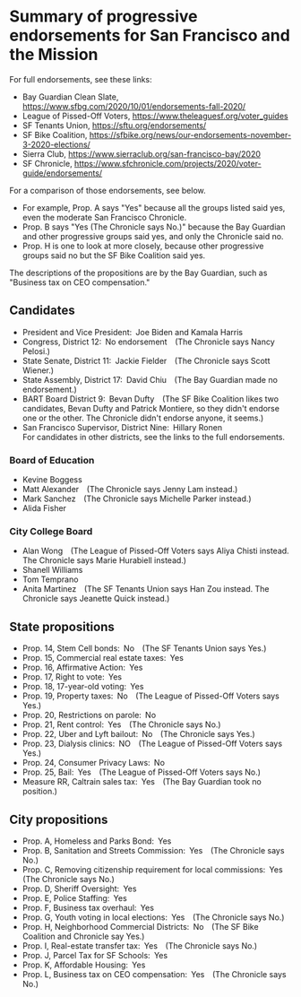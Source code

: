 # Summary of progressive endorsements for San&nbsp;Francisco and the&nbsp;Mission

For full endorsements, see these links:

- Bay Guardian Clean Slate, https://www.sfbg.com/2020/10/01/endorsements-fall-2020/
- League of Pissed-Off Voters, https://www.theleaguesf.org/voter_guides
- SF Tenants Union, https://sftu.org/endorsements/
- SF Bike Coalition, https://sfbike.org/news/our-endorsements-november-3-2020-elections/
- Sierra Club, https://www.sierraclub.org/san-francisco-bay/2020
- SF Chronicle, https://www.sfchronicle.com/projects/2020/voter-guide/endorsements/

For a comparison of those endorsements, see below. 

- For example, Prop. A says "Yes" because all the groups listed said yes, even the moderate San Francisco Chronicle. 
- Prop. B says "Yes (The Chronicle says No.)" because the Bay Guardian and other progressive groups said yes, and only the Chronicle said no. 
- Prop. H is one to look at more closely, because other progressive groups said no but the SF Bike Coalition said yes. 

The descriptions of the propositions are by the Bay Guardian, such as "Business tax on CEO compensation."

## Candidates
- President and Vice President: Joe Biden and Kamala Harris
- Congress, District 12: No endorsement (The Chronicle says Nancy Pelosi.)
- State Senate, District 11: Jackie Fielder (The Chronicle says Scott Wiener.)
- State Assembly, District 17: David Chiu (The Bay Guardian made no endorsement.)
- BART Board District 9: Bevan Dufty (The SF Bike Coalition likes two candidates, Bevan Dufty and Patrick Montiere, so they didn't endorse one or the other. 
The Chronicle didn't endorse anyone, it seems.)
- San Francisco Supervisor, District Nine: Hillary Ronen \
For candidates in other districts, see the links to the full endorsements.

### Board of Education
- Kevine Boggess
- Matt Alexander (The Chronicle says Jenny Lam instead.)
- Mark Sanchez (The Chronicle says Michelle Parker instead.)
- Alida Fisher

### City College Board
- Alan Wong (The League of Pissed-Off Voters says Aliya Chisti instead. The Chronicle says Marie Hurabiell instead.)
- Shanell Williams
- Tom Temprano
- Anita Martinez (The SF Tenants Union says Han Zou instead. The Chronicle says Jeanette Quick instead.)

## State propositions
- Prop. 14, Stem Cell bonds: No (The SF Tenants Union says Yes.)
- Prop. 15, Commercial real estate taxes: Yes
- Prop. 16, Affirmative Action: Yes
- Prop. 17, Right to vote: Yes
- Prop. 18, 17-year-old voting: Yes
- Prop. 19, Property taxes: No (The League of Pissed-Off Voters says Yes.)
- Prop. 20, Restrictions on parole: No
- Prop. 21, Rent control: Yes (The Chronicle says No.)
- Prop. 22, Uber and Lyft bailout: No (The Chronicle says Yes.)
- Prop. 23, Dialysis clinics: NO (The League of Pissed-Off Voters says Yes.)
- Prop. 24, Consumer Privacy Laws: No
- Prop. 25, Bail: Yes (The League of Pissed-Off Voters says No.)
- Measure RR, Caltrain sales tax: Yes (The Bay Guardian took no position.)

## City propositions
- Prop. A, Homeless and Parks Bond: Yes
- Prop. B, Sanitation and Streets Commission: Yes (The Chronicle says No.)
- Prop. C, Removing citizenship requirement for local commissions: Yes (The Chronicle says No.)
- Prop. D, Sheriff Oversight: Yes
- Prop. E, Police Staffing: Yes
- Prop. F, Business tax overhaul: Yes
- Prop. G, Youth voting in local elections: Yes (The Chronicle says No.)
- Prop. H, Neighborhood Commercial Districts: No (The SF Bike Coalition and Chronicle say Yes.)
- Prop. I, Real-estate transfer tax: Yes (The Chronicle says No.)
- Prop. J, Parcel Tax for SF Schools: Yes
- Prop. K, Affordable Housing: Yes
- Prop. L, Business tax on CEO compensation: Yes (The Chronicle says No.)
